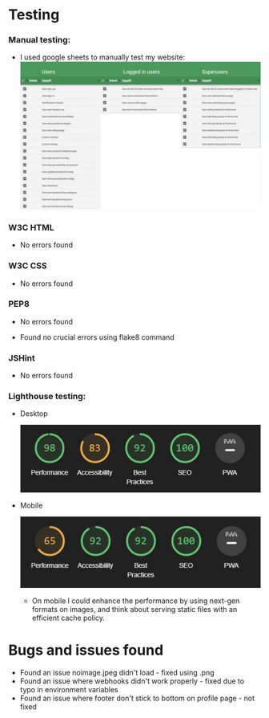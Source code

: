 # Testing
### Manual testing:
- I used google sheets to manually test my website:
    ![manualtesting](static/README/images/manualtesting.jpg)

### W3C HTML
- No errors found

### W3C CSS
- No errors found

### PEP8
- No errors found

- Found no crucial errors using flake8 command

### JSHint
- No errors found

### Lighthouse testing:
- Desktop
    
    ![lighthousedesktop](static/README/images/desktop.jpg)

- Mobile
    
    ![lighthousemobile](static/README/images/mobile.jpg)
    - On mobile I could enhance the performance by using next-gen formats on images, and think about serving static files with an efficient cache policy.

# Bugs and issues found

- Found an issue noimage.jpeg didn't load - fixed using .png
- Found an issue where webhooks didn't work properly - fixed due to typo in environment variables
- Found an issue where footer don't stick to bottom on profile page - not fixed
